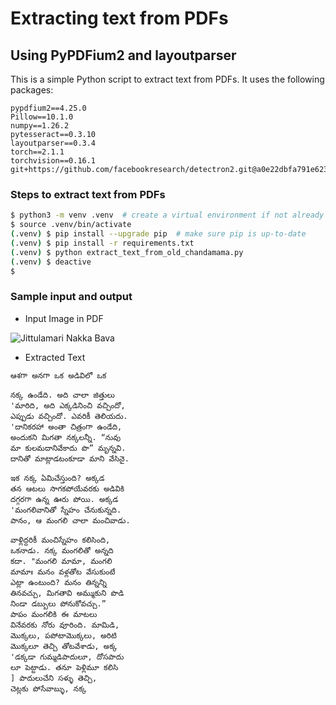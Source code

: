 # Extracting text from PDFs

## Using PyPDFium2 and layoutparser

This is a simple Python script to extract text from PDFs. It uses the following packages:

```text
pypdfium2==4.25.0
Pillow==10.1.0
numpy==1.26.2
pytesseract==0.3.10
layoutparser==0.3.4
torch==2.1.1
torchvision==0.16.1
git+https://github.com/facebookresearch/detectron2.git@a0e22dbfa791e6235e4f196d5ce25e754d02be31#egg=detectron2
```

### Steps to extract text from PDFs

```bash
$ python3 -m venv .venv  # create a virtual environment if not already created
$ source .venv/bin/activate
(.venv) $ pip install --upgrade pip  # make sure pip is up-to-date
(.venv) $ pip install -r requirements.txt
(.venv) $ python extract_text_from_old_chandamama.py
(.venv) $ deactive
$ 
```

### Sample input and output

- Input Image in PDF

![Jittulamari Nakka Bava](./images/story-image.png "Jittulamari Nakka Bava")


- Extracted Text

```text
ఆశగా అనగా ఒక అడివిలో ఒక

నక్క ఉండేది. అది చాలా జిత్తులు
'మారిది, అది ఎక్కడినించి వచ్చిందో,
ఎప్పుడు వచ్చిందో. ఎవరికీ తెలియదు.
'దానికరహా అంతా చిత్రంగా ఉండేది,
అందుకని మిగతా నక్కలన్నీ. “నువు
మా కులమదానివేకాదు పొ” మృన్నవి.
దానితో మాట్లాడటంకూడా మాని వేసినై.

ఇక నక్క ఏమిచేస్తుంది? అక్కడ
తన ఆటలు సాగకపోయేవరకు అడివికి
దగ్గరగా ఉన్న ఊరు పోయి. అక్కడ
'మంగలివానితో స్నేహం చేనుకున్నది.
పానం, ఆ మంగలి చాలా మంచివాడు.

వాళ్లిద్దరికీ మంచిస్నేహం కలిసింది,
ఒకనాడు. నక్క మంగలితో అన్నది
కదా. "మంగలి మామా, మంగలి
మామాః మనం వళ్లతోట వేసుకుంటే
ఎట్లా ఉంటుంది? మనం తిన్నన్ని
తినవచ్చు, మిగతావి అమ్ముకుని పొడి
నిండా డబ్బులు పోనుకోవచ్చు.”
పాపం మంగలికి ఈ మాటలు
వినేవరకు నోరు వూరింది. మామిడి,
మొక్కలు, పపోటామొక్కలు, అరిటి
మొక్కలూ తెచ్చి తోటవేశాడు, అక్క
'డక్కడా గుమ్మడిపాదులూ, దోసపాదు
లూ పెట్టాడు. తనూ పెళ్లిమూ కలిసి
] పాదులుచేని సళ్ళు తెచ్చి,
చెట్లకు పోసేవాబ్ళు, నక్క
```
